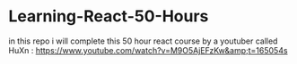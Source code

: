 # Learning-React-50-Hours
in this repo i will complete this 50 hour react course by a youtuber called  HuXn  : https://www.youtube.com/watch?v=M9O5AjEFzKw&amp;t=165054s
